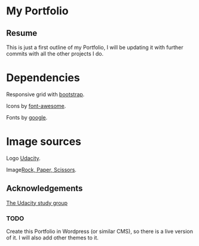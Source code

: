 # My Portfolio

## Resume

This is just a first outline of my Portfolio, I will be updating it with further commits
with all the other projects I do.


# Dependencies

Responsive grid with [bootstrap](https://getbootstrap.com/).

Icons by [font-awesome](https://fontawesome.com/).

Fonts by [google](https://fonts.google.com/).

# Image sources

Logo [Udacity](www.udacity.com).

Image[Rock, Paper, Scissors](www.123rf.com).

## Acknowledgements

[The Udacity study group](https://www.diigo.com/outliner/fimj2p/Udacity-Portfolio-Project?key=76qgm0v3vj)

### TODO

Create this Portfolio in Wordpress (or similar CMS), so there is a live version of it. I will also add other themes to it.
